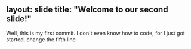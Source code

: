 layout: slide
title: "Welcome to our second slide!"
---
Well, this is my first commit. I don't even know how to code, for I just got started.
change the fifth line
